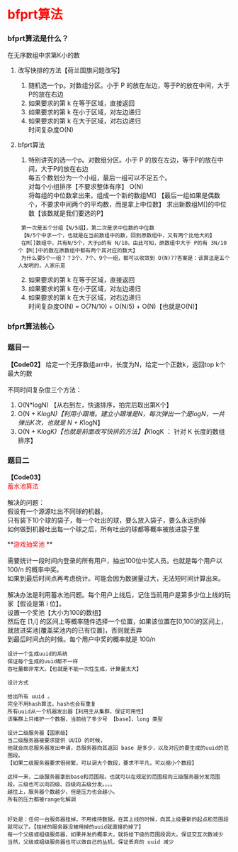 # <font color="red">**bfprt算法**</font>

### bfprt算法是什么？
在无序数组中求第K小的数  

1. 改写快排的方法【荷兰国旗问题改写】  
   1. 随机选一个p。对数组分区。小于 P 的放在左边，等于P的放在中间，大于P的放在右边  
   2. 如果要求的第 k 在等于区域，直接返回  
   3. 如果要求的第 k 在小于区域，对左边递归  
   4. 如果要求的第 k 在大于区域，对右边递归  
   时间复杂度O(N)  



2. bfprt算法  
   1. 特别讲究的选一个p。对数组分区。小于 P 的放在左边，等于P的放在中间，大于P的放在右边  
   每五个数划分为一个小组，最后一组可以不足五个。  
   对每个小组排序【不要求整体有序】 O(N)  
   将每组的中位数拿出来，组成一个新的数组M[] 【最后一组如果是偶数个，不要求中间两个的平均数，而是拿上中位数】
   求出新数组M[]的中位数【该数就是我们要选的P】  
   ```
    第一次是五个分组【N/5组】，第二次是求中位数的中位数  
    【N/5个中求一个，也就是在当前数组中的数，回到原数组中，又有两个比他大的】  
    在M[]数组中，共有N/5个，大于p的有 N/10。由此可知，原数组中大于 P的有 3N/10个【M[]中的数在原数组中都有两个其对应的数大】  
    为什么要5个一组？？3个、7个、9个一组，都可以收敛到 O(N)??答案是：该算法是五个人发明的，人家乐意
    ```
 
   2. 如果要求的第 k 在等于区域，直接返回  
   3. 如果要求的第 k 在小于区域，对左边递归  
   4. 如果要求的第 k 在大于区域，对右边递归  
      时间复杂度O(N) = O(7N/10) + O(N/5) + O(N)【也就是O(N)】  


### bfprt算法核心

### 题目一
**【Code02】**
给定一个无序数组arr中，长度为N，给定一个正数k，返回top k个最大的数  
</br>
不同时间复杂度三个方法：  
1. O(N*logN) 【从右到左，快速排序，拍完后取出第K个】  
2. O(N + K*logN)【利用小跟堆。建立小跟堆是N，每次弹出一个是logN，一共弹出K次，也就是 N + K*logN】  
3. O(N + K*logK)【也就是前面改写快排的方法】【K*logK ： 针对 K 长度的数组排序】  





### 题目二
**【Code03】**  
<font color="red">蓄水池算法</font>  
</br>
解决的问题：  
假设有一个源源吐出不同球的机器，  
只有装下10个球的袋子，每一个吐出的球，要么放入袋子，要么永远扔掉  
如何做到机器吐出每一个球之后，所有吐出的球都等概率被放进袋子里  


**<font color="red">游戏抽奖池</font>  **   
</br>
需要统计一段时间内登录的所有用户，抽出100位中奖人员。也就是每个用户以 100/n 的概率中奖。  
如果到最后时间点再考虑统计。可能会因为数据量过大，无法短时间计算出来。  
</br>
解决办法是利用蓄水池问题。每个用户上线后，记住当前用户是第多少位上线的玩家【假设是第 i 位】。  
设置一个奖池【大小为100的数组】  
然后在 [1,i] 的区间上等概率随件选择一个位置，如果该位置在[0,100]的区间上，就放进奖池[覆盖奖池内的已有位置]，否则就丢弃  
到最后时间点的时候。每个用户中奖的概率就是 100/n  



```text
设计一个生成uuid的系统
保证每个生成的uuid都不一样
吞吐量都非常大。【也就是不能一次性生成，计算量太大】

设计方式

给出所有 uuid 。
完全不用hash算法，hash也会有重复
所有uuid从一个机器发出器【利用主从集群，保证可用性】
该集群上只维护一个数据，当前给了多少号 【base】，long 类型

设计二级服务器【国家级】
当二级服务器被要求提供 UUID 的时候，
他就会向总服务器发出申请，总服务器向其返回 base 是多少，以及对应的要生成的uuid的范围段。
【如果二级服务器要求很频繁，可以调大个数段，要求不平凡，可以缩小个数段】

这样一来，二级服务器拿到base和范围段。也就可以在规定的范围段向三级服务器分发范围段。三级也可以向四级、四级向五级分发。。。。
越往上，服务器个数越少，但是压力也会越小。
所有的压力都被range化解调


好处是：任何一台服务器挂掉，不用维持数据，在其上线的时候，向其上级要新的起点和范围段就可以了。【挂掉的服务器没被用掉的uuid就直接扔掉了】
每一个父级或祖级服务器，如果并发的概率大，就将给下级的范围段调大。保证交互次数减少
当然，父级或祖级服务器也可以做自己的丛机，保证丢弃的 uuid 减少
```
